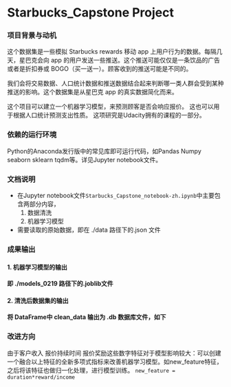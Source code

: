 # Starbucks_Capstone Project

### 项目背景与动机
这个数据集是一些模拟 Starbucks rewards 移动 app 上用户行为的数据。每隔几天，星巴克会向 app 的用户发送一些推送。这个推送可能仅仅是一条饮品的广告或者是折扣券或 BOGO（买一送一）。顾客收到的推送可能是不同的。

我们会将交易数据、人口统计数据和推送数据结合起来判断哪一类人群会受到某种推送的影响。这个数据集是从星巴克 app 的真实数据简化而来。

这个项目可以建立一个机器学习模型，来预测顾客是否会响应报价。 这也可以用于根据人口统计预测支出性质。 这项研究是Udacity拥有的课程的一部分。

### 依赖的运行环境
Python的Anaconda发行版中的常见库即可运行代码，如Pandas Numpy seaborn sklearn tqdm等。详见Jupyter notebook文件。

### 文档说明
- 在Jupyter notebook文件`Starbucks_Capstone_notebook-zh.ipynb`中主要包含两部分内容，
    1. 数据清洗
    2. 机器学习模型
- 需要读取的原始数据，即在 ./data 路径下的.json 文件

### 成果输出
#### 1. 机器学习模型的输出
**即 ./models_0219 路径下的.joblib文件**
#### 2. 清洗后数据集的输出
**将 DataFrame中 clean_data 输出为 .db 数据库文件，如下**
### 改进方向
由于客户收入 报价持续时间 报价奖励这些数字特征对于模型影响较大：可以创建一个融合以上特征的全新多项式指标来改善机器学习模型。如new_feature特征，之后将该特征也做归一化处理，进行模型训练。
`new_feature = duration*reward/income`
